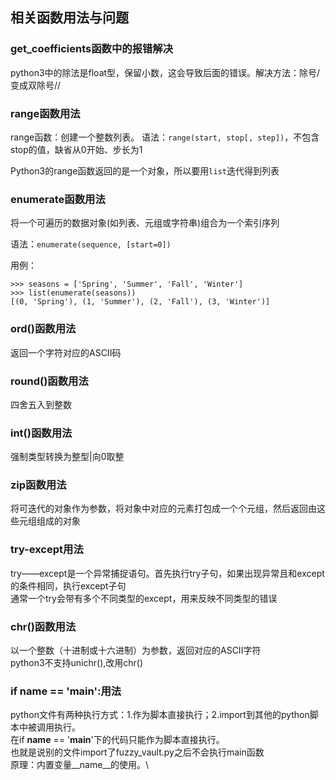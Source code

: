 ## 相关函数用法与问题
### get_coefficients函数中的报错解决
python3中的除法是float型，保留小数，这会导致后面的错误。解决方法：除号/变成双除号//
### range函数用法
range函数：创建一个整数列表。
语法：`range(start, stop[, step])`，不包含stop的值，缺省从0开始、步长为1

Python3的range函数返回的是一个对象，所以要用`list`迭代得到列表

### enumerate函数用法
将一个可遍历的数据对象(如列表、元组或字符串)组合为一个索引序列

语法：`enumerate(sequence, [start=0])`

用例：
```
>>> seasons = ['Spring', 'Summer', 'Fall', 'Winter']
>>> list(enumerate(seasons))
[(0, 'Spring'), (1, 'Summer'), (2, 'Fall'), (3, 'Winter')]
```
### ord()函数用法
返回一个字符对应的ASCII码

### round()函数用法
四舍五入到整数

### int()函数用法
强制类型转换为整型|向0取整

### zip函数用法
将可迭代的对象作为参数，将对象中对应的元素打包成一个个元组，然后返回由这些元组组成的对象

### try-except用法
try——except是一个异常捕捉语句。首先执行try子句，如果出现异常且和except的条件相同，执行except子句\
通常一个try会带有多个不同类型的except，用来反映不同类型的错误

### chr()函数用法
以一个整数（十进制或十六进制）为参数，返回对应的ASCII字符\
python3不支持unichr(),改用chr()

### if __name__ == '__main__':用法
python文件有两种执行方式：1.作为脚本直接执行；2.import到其他的python脚本中被调用执行。\
在if __name__ == '__main__'下的代码只能作为脚本直接执行。\
也就是说别的文件import了fuzzy_vault.py之后不会执行main函数\
原理：内置变量__name__的使用。\